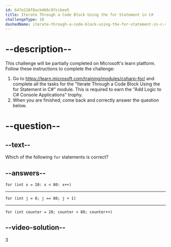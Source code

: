 ```yaml
---
id: 647e218f8acb466c97ccbee5
title: Iterate Through a Code Block Using the for Statement in C#
challengeType: 19
dashedName: iterate-through-a-code-block-using-the-for-statement-in-c-sharp
---
```


# --description--

This challenge will be partially completed on Microsoft's learn platform. Follow these instructions to complete the challenge:

1. Go to <a href="https://learn.microsoft.com/training/modules/csharp-for/" target="_blank">https://learn.microsoft.com/training/modules/csharp-for/</a> and complete all the tasks for the "Iterate Through a Code Block Using the for Statement in C#" module. This is required to earn the "Add Logic to C# Console Applications" trophy.
1. When you are finished, come back and correctly answer the question below.

# --question--

## --text--

Which of the following `for` statements is correct?

## --answers--

`for (int x = 20: x < 80: x++)`

---

`for (int j = 0; j == 80; j + 1)`

---

`for (int counter = 20; counter < 80; counter++)`

## --video-solution--

3
